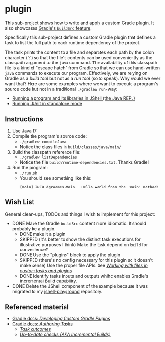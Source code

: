 # plugin

This sub-project shows how to write and apply a custom Gradle plugin. It also showcases [Gradle's `buildSrc` feature](https://docs.gradle.org/current/userguide/organizing_gradle_projects.html#sec:build_sources).

Specifically this sub-project defines a custom Gradle plugin that defines a task to list the full path to each runtime
dependency of the project.

The task prints the content to a file and separates each path by the colon character (':') so that the file's contents can
be used conveniently as the classpath argument to the `java` command. The availability of this classpath file is a kind
of "escape hatch" from Gradle so that we can use hand-written `java` commands to execute our program. Effectively, we are
relying on Gradle as a *build tool* but not as a *run tool* (so to speak). Why would we ever want that? Here are some
examples where we want to execute a program's source code but not in a traditional `./gradlew run`-way:
* [Running a program and its libraries in JShell (the Java REPL)](https://github.com/dgroomes/jshell-playground/tree/main/with-gradle)
* [Running JUnit in standalone mode](https://github.com/dgroomes/junit-playground)

## Instructions

1. Use Java 17
2. Compile the program's source code:
    * `./gradlew compileJava`
    * Notice the class files in `build/classes/java/main/`
3. Build the classpath reference file:
    * `./gradlew listDependencies`
    * Notice the file `build/runtime-dependencies.txt`. Thanks Gradle!
4. Run the program:
    * `./run.sh`
    * You should see something like this: 
      ```
      [main] INFO dgroomes.Main - Hello world from the 'main' method!
      ```

## Wish List

General clean-ups, TODOs and things I wish to implement for this project:

* DONE Make the Gradle `buildSrc` content more idiomatic. It should probably be a plugin.
  * DONE make it a plugin
  * SKIPPED (it's better to show the distinct task executions for illustrative purposes I think) Make the task depend on `build` for convenience?
  * DONE Use the "plugins" block to apply the plugin
  * SKIPPED (there's no config necessary for this plugin so it doesn't make sense) Use the proper file APIs. See [*Working with files in custom tasks and plugins*](https://docs.gradle.org/current/userguide/custom_plugins.html#sec:working_with_files_in_custom_tasks_and_plugins)
  * DONE Identify tasks inputs and outputs whihc enables Gradle's Incremental Build capability.
* DONE Delete the JShell component of the example because it was migrated to my [jshell-playground](https://github.com/dgroomes/jshell-playground/tree/main/with-gradle)
  repository.

## Referenced material

* [Gradle docs: *Developing Custom Gradle Plugins*](https://docs.gradle.org/current/userguide/custom_plugins.html)
* [Gradle docs: *Authoring Tasks*](https://docs.gradle.org/current/userguide/more_about_tasks.html)
  * [*Task outcomes*](https://docs.gradle.org/current/userguide/more_about_tasks.html#sec:task_outcomes)
  * [*Up-to-date checks (AKA Incremental Builds)*](https://docs.gradle.org/current/userguide/more_about_tasks.html#sec:up_to_date_checks)

